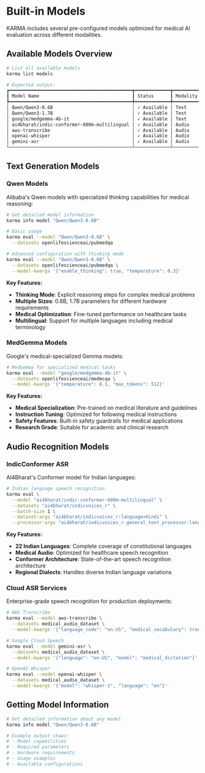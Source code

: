 # Built-in Models

KARMA includes several pre-configured models optimized for medical AI evaluation across different modalities.

## Available Models Overview

```bash
# List all available models
karma list models

# Expected output:
┏━━━━━━━━━━━━━━━━━━━━━━━━━━━━━━━━━━━━━━━━━━━━━┳━━━━━━━━━━━━━┳━━━━━━━━━━━━━━━━━━━━┓
┃ Model Name                                  ┃ Status      ┃ Modality           ┃
┡━━━━━━━━━━━━━━━━━━━━━━━━━━━━━━━━━━━━━━━━━━━━━╇━━━━━━━━━━━━━╇━━━━━━━━━━━━━━━━━━━━┩
│ Qwen/Qwen3-0.6B                             │ ✓ Available │ Text               │
│ Qwen/Qwen3-1.7B                             │ ✓ Available │ Text               │
│ google/medgemma-4b-it                       │ ✓ Available │ Text               │
│ ai4bharat/indic-conformer-600m-multilingual │ ✓ Available │ Audio              │
│ aws-transcribe                              │ ✓ Available │ Audio              │
│ openai-whisper                              │ ✓ Available │ Audio              │
│ gemini-asr                                  │ ✓ Available │ Audio              │
└─────────────────────────────────────────────┴─────────────┴────────────────────┘
```

## Text Generation Models

### Qwen Models
Alibaba's Qwen models with specialized thinking capabilities for medical reasoning:

```bash
# Get detailed model information
karma info model "Qwen/Qwen3-0.6B"

# Basic usage
karma eval --model "Qwen/Qwen3-0.6B" \
  --datasets openlifescienceai/pubmedqa

# Advanced configuration with thinking mode
karma eval --model "Qwen/Qwen3-0.6B" \
  --datasets openlifescienceai/pubmedqa \
  --model-kwargs '{"enable_thinking": true, "temperature": 0.3}'
```

**Key Features:**
- **Thinking Mode**: Explicit reasoning steps for complex medical problems
- **Multiple Sizes**: 0.6B, 1.7B parameters for different hardware requirements
- **Medical Optimization**: Fine-tuned performance on healthcare tasks
- **Multilingual**: Support for multiple languages including medical terminology

### MedGemma Models
Google's medical-specialized Gemma models:

```bash
# MedGemma for specialized medical tasks
karma eval --model "google/medgemma-4b-it" \
  --datasets openlifescienceai/medmcqa \
  --model-kwargs '{"temperature": 0.1, "max_tokens": 512}'
```

**Key Features:**
- **Medical Specialization**: Pre-trained on medical literature and guidelines
- **Instruction Tuning**: Optimized for following medical instructions
- **Safety Features**: Built-in safety guardrails for medical applications
- **Research Grade**: Suitable for academic and clinical research

## Audio Recognition Models

### IndicConformer ASR
AI4Bharat's Conformer model for Indian languages:

```bash
# Indian language speech recognition
karma eval \
  --model "ai4bharat/indic-conformer-600m-multilingual" \
  --datasets "ai4bharat/indicvoices_r" \
  --batch-size 1 \
  --dataset-args "ai4bharat/indicvoices_r:language=Hindi" \
  --processor-args "ai4bharat/indicvoices_r.general_text_processor:language=Hindi"
```

**Key Features:**
- **22 Indian Languages**: Complete coverage of constitutional languages
- **Medical Audio**: Optimized for healthcare speech recognition
- **Conformer Architecture**: State-of-the-art speech recognition architecture
- **Regional Dialects**: Handles diverse Indian language variations

### Cloud ASR Services
Enterprise-grade speech recognition for production deployments:

```bash
# AWS Transcribe
karma eval --model aws-transcribe \
  --datasets medical_audio_dataset \
  --model-kwargs '{"language_code": "en-US", "medical_vocabulary": true}'

# Google Cloud Speech
karma eval --model gemini-asr \
  --datasets medical_audio_dataset \
  --model-kwargs '{"language": "en-US", "model": "medical_dictation"}'

# OpenAI Whisper
karma eval --model openai-whisper \
  --datasets medical_audio_dataset \
  --model-kwargs '{"model": "whisper-1", "language": "en"}'
```

## Getting Model Information

```bash
# Get detailed information about any model
karma info model "Qwen/Qwen3-0.6B"

# Example output shows:
# - Model capabilities
# - Required parameters
# - Hardware requirements
# - Usage examples
# - Available configurations
```
